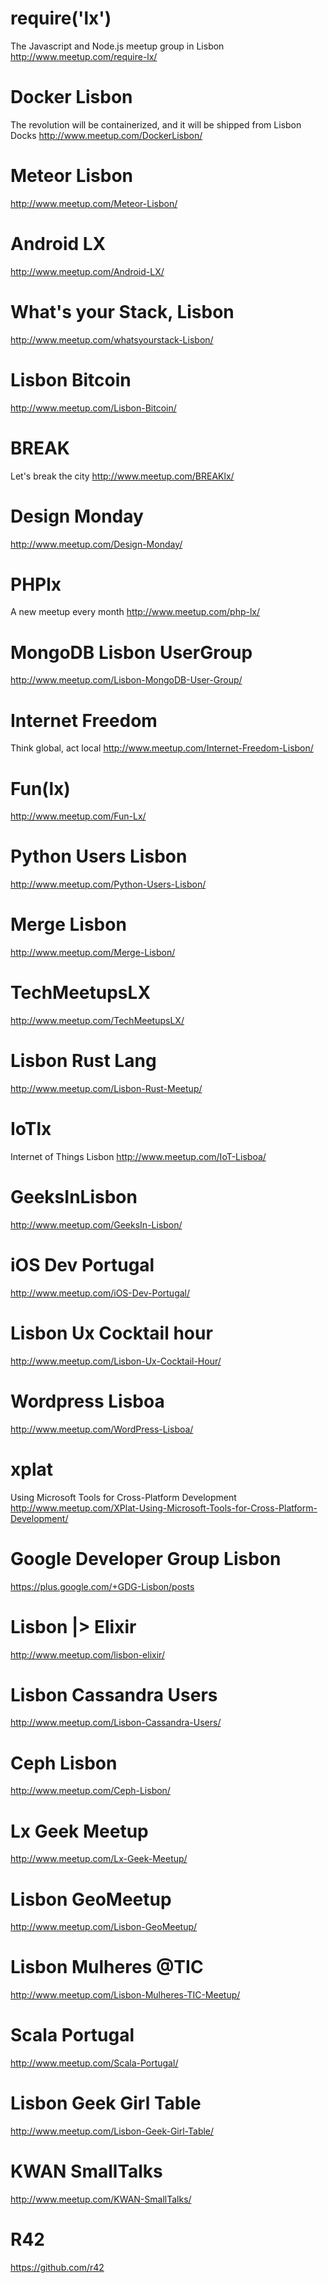  # require('lx')

The Javascript and Node.js meetup group in Lisbon
http://www.meetup.com/require-lx/

 # Docker Lisbon

The revolution will be containerized, and it will be shipped from Lisbon Docks
http://www.meetup.com/DockerLisbon/

 # Meteor Lisbon

http://www.meetup.com/Meteor-Lisbon/

 # Android LX

http://www.meetup.com/Android-LX/

 # What's your Stack, Lisbon

http://www.meetup.com/whatsyourstack-Lisbon/


 # Lisbon Bitcoin

http://www.meetup.com/Lisbon-Bitcoin/


 # BREAK

Let's break the city
http://www.meetup.com/BREAKlx/


 # Design Monday

http://www.meetup.com/Design-Monday/


 # PHPlx

A new meetup every month
http://www.meetup.com/php-lx/


 # MongoDB Lisbon UserGroup

http://www.meetup.com/Lisbon-MongoDB-User-Group/


 # Internet Freedom

Think global, act local
http://www.meetup.com/Internet-Freedom-Lisbon/


 # Fun(lx)

http://www.meetup.com/Fun-Lx/

 # Python Users Lisbon

http://www.meetup.com/Python-Users-Lisbon/

 # Merge Lisbon

http://www.meetup.com/Merge-Lisbon/


 # TechMeetupsLX

http://www.meetup.com/TechMeetupsLX/

 # Lisbon Rust Lang

http://www.meetup.com/Lisbon-Rust-Meetup/

 # IoTlx

Internet of Things Lisbon
http://www.meetup.com/IoT-Lisboa/

 # GeeksInLisbon

http://www.meetup.com/GeeksIn-Lisbon/

 # iOS Dev Portugal

http://www.meetup.com/iOS-Dev-Portugal/


 # Lisbon Ux Cocktail hour

http://www.meetup.com/Lisbon-Ux-Cocktail-Hour/

 # Wordpress Lisboa

http://www.meetup.com/WordPress-Lisboa/


 # xplat

Using Microsoft Tools for Cross-Platform Development
http://www.meetup.com/XPlat-Using-Microsoft-Tools-for-Cross-Platform-Development/


 # Google Developer Group Lisbon

https://plus.google.com/+GDG-Lisbon/posts

 # Lisbon |> Elixir

http://www.meetup.com/lisbon-elixir/

 # Lisbon Cassandra Users

http://www.meetup.com/Lisbon-Cassandra-Users/

 # Ceph Lisbon

http://www.meetup.com/Ceph-Lisbon/

 # Lx Geek Meetup

http://www.meetup.com/Lx-Geek-Meetup/


 # Lisbon GeoMeetup

http://www.meetup.com/Lisbon-GeoMeetup/

 # Lisbon Mulheres @TIC

http://www.meetup.com/Lisbon-Mulheres-TIC-Meetup/


 # Scala Portugal

http://www.meetup.com/Scala-Portugal/


 # Lisbon Geek Girl Table

http://www.meetup.com/Lisbon-Geek-Girl-Table/


 # KWAN SmallTalks

http://www.meetup.com/KWAN-SmallTalks/


 # R42

https://github.com/r42



